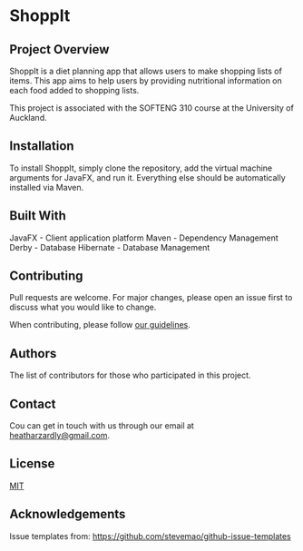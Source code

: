 # ShoppIt

## Project Overview
ShoppIt is a diet planning app that allows users to make shopping lists of items. This app aims to help users by providing nutritional information on each food added to shopping lists.

This project is associated with the SOFTENG 310 course at the University of Auckland.

## Installation
To install ShoppIt, simply clone the repository, add the virtual machine arguments for JavaFX, and run it. Everything else should be automatically installed via Maven.

## Built With
JavaFX - Client application platform
Maven - Dependency Management
Derby - Database
Hibernate - Database Management

## Contributing
Pull requests are welcome. For major changes, please open an issue first to discuss what you would like to change.

When contributing, please follow [our guidelines](https://github.com/SE310-Team1/ShoppIt/blob/main/.github/CONTRIBUTING.md).

## Authors
The list of contributors for those who participated in this project.

## Contact
Cou can get in touch with us through our email at heatharzardly@gmail.com.

## License
[MIT](https://choosealicense.com/licenses/mit/)

## Acknowledgements
Issue templates from: https://github.com/stevemao/github-issue-templates
